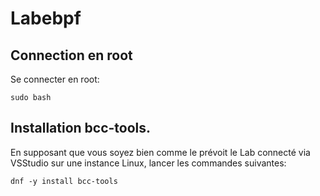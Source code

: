 # Labebpf

## Connection en root
Se connecter en root:

```sudo bash```

## Installation bcc-tools.
En supposant que vous soyez bien comme le prévoit le Lab connecté via VSStudio sur une instance Linux, lancer les commandes suivantes:

```dnf -y install bcc-tools ```

